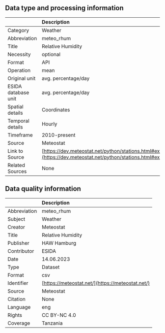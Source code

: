 ## Data type and processing information 

|                     | Description                                                                                                      |
|:--------------------|:-----------------------------------------------------------------------------------------------------------------|
| Category            | Weather                                                                                                          |
| Abbreviation        | meteo_rhum                                                                                                       |
| Title               | Relative Humidity                                                                                                |
| Necessity           | optional                                                                                                         |
| Format              | API                                                                                                              |
| Operation           | mean                                                                                                             |
| Original unit       | avg. percentage/day                                                                                              |
| ESIDA database unit | avg. percentage/day                                                                                              |
| Spatial details     | Coordinates                                                                                                      |
| Temporal details    | Hourly                                                                                                           |
| Timeframe           | 2010-present                                                                                                     |
| Source              | Meteostat                                                                                                        |
| Link to Source      | [https://dev.meteostat.net/python/stations.html#example](https://dev.meteostat.net/python/stations.html#example) |
| Related Sources     | None                                                                                                             |

## Data quality information 

|              | Description                                      |
|:-------------|:-------------------------------------------------|
| Abbreviation | meteo_rhum                                       |
| Subject      | Weather                                          |
| Creator      | Meteostat                                        |
| Title        | Relative Humidity                                |
| Publisher    | HAW Hamburg                                      |
| Contributor  | ESIDA                                            |
| Date         | 14.06.2023                                       |
| Type         | Dataset                                          |
| Format       | csv                                              |
| Identifier   | [https://meteostat.net/](https://meteostat.net/) |
| Source       | Meteostat                                        |
| Citation     | None                                             |
| Language     | eng                                              |
| Rights       | CC BY-NC 4.0                                     |
| Coverage     | Tanzania                                         |